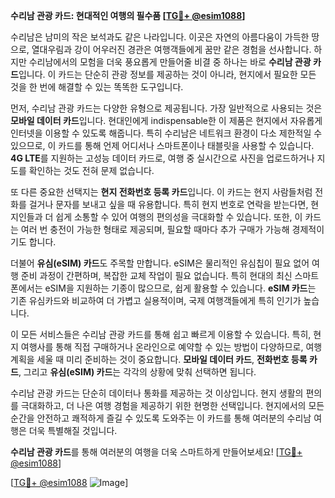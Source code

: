 **수리남 관광 카드: 현대적인 여행의 필수품 [[TG💪+ @esim1088](https://t.me/s/esim1088)]**

수리남은 남미의 작은 보석과도 같은 나라입니다. 이곳은 자연의 아름다움이 가득한 땅으로, 열대우림과 강이 어우러진 경관은 여행객들에게 꿈만 같은 경험을 선사합니다. 하지만 수리남에서의 모험을 더욱 풍요롭게 만들어줄 비결 중 하나는 바로 **수리남 관광 카드**입니다. 이 카드는 단순히 관광 정보를 제공하는 것이 아니라, 현지에서 필요한 모든 것을 한 번에 해결할 수 있는 똑똑한 도구입니다.

먼저, 수리남 관광 카드는 다양한 유형으로 제공됩니다. 가장 일반적으로 사용되는 것은 **모바일 데이터 카드**입니다. 현대인에게 indispensable한 이 제품은 현지에서 자유롭게 인터넷을 이용할 수 있도록 해줍니다. 특히 수리남은 네트워크 환경이 다소 제한적일 수 있으므로, 이 카드를 통해 언제 어디서나 스마트폰이나 태블릿을 사용할 수 있습니다. **4G LTE**를 지원하는 고성능 데이터 카드로, 여행 중 실시간으로 사진을 업로드하거나 지도를 확인하는 것도 전혀 문제 없습니다.

또 다른 중요한 선택지는 **현지 전화번호 등록 카드**입니다. 이 카드는 현지 사람들처럼 전화를 걸거나 문자를 보내고 싶을 때 유용합니다. 특히 현지 번호로 연락을 받는다면, 현지인들과 더 쉽게 소통할 수 있어 여행의 편의성을 극대화할 수 있습니다. 또한, 이 카드는 여러 번 충전이 가능한 형태로 제공되며, 필요할 때마다 추가 구매가 가능해 경제적이기도 합니다.

더불어 **유심(eSIM) 카드**도 주목할 만합니다. eSIM은 물리적인 유심칩이 필요 없어 여행 준비 과정이 간편하며, 복잡한 교체 작업이 필요 없습니다. 특히 현대의 최신 스마트폰에서는 eSIM을 지원하는 기종이 많으므로, 쉽게 활용할 수 있습니다. **eSIM 카드**는 기존 유심카드와 비교하여 더 가볍고 실용적이며, 국제 여행객들에게 특히 인기가 높습니다.

이 모든 서비스들은 수리남 관광 카드를 통해 쉽고 빠르게 이용할 수 있습니다. 특히, 현지 여행사를 통해 직접 구매하거나 온라인으로 예약할 수 있는 방법이 다양하므로, 여행 계획을 세울 때 미리 준비하는 것이 중요합니다. **모바일 데이터 카드**, **전화번호 등록 카드**, 그리고 **유심(eSIM) 카드**는 각각의 상황에 맞춰 선택하면 됩니다.

수리남 관광 카드는 단순히 데이터나 통화를 제공하는 것 이상입니다. 현지 생활의 편의를 극대화하고, 더 나은 여행 경험을 제공하기 위한 현명한 선택입니다. 현지에서의 모든 순간을 안전하고 쾌적하게 즐길 수 있도록 도와주는 이 카드를 통해 여러분의 수리남 여행은 더욱 특별해질 것입니다.

**수리남 관광 카드**를 통해 여러분의 여행을 더욱 스마트하게 만들어보세요! [[TG💪+ @esim1088](https://t.me/s/esim1088)]

[[TG💪+ @esim1088](https://t.me/s/esim1088) ![Image](https://i.postimg.cc/Y0z9fWf4/image.png)]